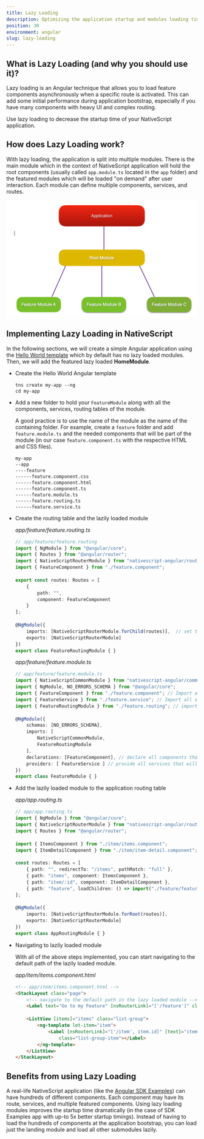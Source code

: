 ```yaml
---
title: Lazy Loading
description: Optimizing the application startup and modules loading time with Angular Lazy Loading. Improving bootstrap and in-app performance by using lazy loading of featured modules with their components, services, and routes.
position: 30
environment: angular
slug: lazy-loading
---
```


## What is Lazy Loading (and why you should use it)?

Lazy loading is an Angular technique that allows you to load feature components asynchronously when a specific route is activated. This can add some initial performance during application bootstrap, especially if you have many components with heavy UI and complex routing. 

Use lazy loading to decrease the startup time of your NativeScript application.

## How does Lazy Loading work?

With lazy loading, the application is split into multiple modules. There is the main module which in the context of NativeScript application will hold the root components (usually called `app.module.ts` located in the `app` folder) and the featured modules which will be loaded "on demand" after user interaction. Each module can define multiple components, services, and routes.

![lazy loading example](../img/performance/lazy.png)


## Implementing Lazy Loading in NativeScript

In the following sections, we will create a simple Angular application using the [Hello World template](https://github.com/NativeScript/nativescript-app-templates/tree/master/packages/template-hello-world-ng) which by default has no lazy loaded modules. Then, we will add the featured lazy loaded **HomeModule**.

- Create the Hello World Angular template

    ```Shell
    tns create my-app --ng
    cd my-app
    ```

- Add a new folder to hold your `FeatureModule` along with all the components, services, routing tables of the module. 

    A good practice is to use the name of the module as the name of the containing folder. For example, create a `feature` folder and add `feature.module.ts` and the needed components that will be part of the module (in our case `feature.component.ts` with the respective HTML and CSS files).
    ```JS
    my-app
    --app
    ----feature
    ------feature.component.css
    ------feature.component.html
    ------feature.component.ts
    ------feature.module.ts
    ------feature.routing.ts
    ------feature.service.ts
    ```

-  Create the routing table and the lazily loaded module

    _app/feature/feature.routing.ts_
    ```TypeScript
    // app/feature/feature.routing
    import { NgModule } from "@angular/core";
    import { Routes } from "@angular/router";
    import { NativeScriptRouterModule } from "nativescript-angular/router";
    import { FeatureComponent } from "./feature.component";

    export const routes: Routes = [
        {
            path: "",
            component: FeatureComponent
        }
    ];

    @NgModule({
        imports: [NativeScriptRouterModule.forChild(routes)],  // set the lazy loaded routes using forChild
        exports: [NativeScriptRouterModule]
    })
    export class FeatureRoutingModule { }
    ```

    _app/feature/feature.module.ts_
    ```TypeScript
    // app/feature/feature.module.ts
    import { NativeScriptCommonModule } from "nativescript-angular/common";
    import { NgModule, NO_ERRORS_SCHEMA } from "@angular/core";
    import { FeatureComponent } from "./feature.component"; // Import all components that will be used in the lazy loaded module
    import { FeatureService } from "./feature.service"; // Import all services that will be used in the lazy loaded module
    import { FeatureRoutingModule } from "./feature.routing"; // import the routing module

    @NgModule({
        schemas: [NO_ERRORS_SCHEMA],
        imports: [
            NativeScriptCommonModule,
            FeatureRoutingModule
        ],
        declarations: [FeatureComponent], // declare all components that will be used within the module
        providers: [ FeatureService ] // provide all services that will be used within the module
    })
    export class FeatureModule { }
    ```

-  Add the lazily loaded module to the application routing table

    _app/app.routing.ts_
    ```TypeScript
    // app/app.routing.ts
    import { NgModule } from "@angular/core";
    import { NativeScriptRouterModule } from "nativescript-angular/router";
    import { Routes } from "@angular/router";

    import { ItemsComponent } from "./item/items.component";
    import { ItemDetailComponent } from "./item/item-detail.component";

    const routes: Routes = [
        { path: "", redirectTo: "/items", pathMatch: "full" },
        { path: "items", component: ItemsComponent },
        { path: "item/:id", component: ItemDetailComponent },
        { path: "feature", loadChildren: () => import("./feature/feature.module").then(m => m.FeatureModule) }, // lazy loaded module
    ];

    @NgModule({
        imports: [NativeScriptRouterModule.forRoot(routes)],
        exports: [NativeScriptRouterModule]
    })
    export class AppRoutingModule { }
    ```


-  Navigating to lazily loaded module

    With all of the above steps implemented, you can start navigating to the default path of the lazily loaded module.

    _app/item/items.component.html_
    ```HTML
    <!-- app/item/items.component.html -->
    <StackLayout class="page">
        <!-- navigate to the default path in the lazy loaded module -->
        <Label text="Go to my Feature" [nsRouterLink]="['/feature']" class="h2 m-10"></Label>

        <ListView [items]="items" class="list-group">
            <ng-template let-item="item">
                <Label [nsRouterLink]="['/item', item.id]" [text]="item.name"
                    class="list-group-item"></Label>
            </ng-template>
        </ListView>
    </StackLayout>
    ```

## Benefits from using Lazy Loading

A real-life NativeScript application (like the [Angular SDK Examples](https://github.com/NativeScript/nativescript-sdk-examples-ng)) can have hundreds of different components. Each component may have its route, services, and multiple featured components. Using lazy loading modules improves the startup time dramatically (in the case of SDK Examples app with up-to 5x better startup timings). Instead of having to load the hundreds of components at the application bootstrap, you can load just the landing module and load all other submodules lazily.
